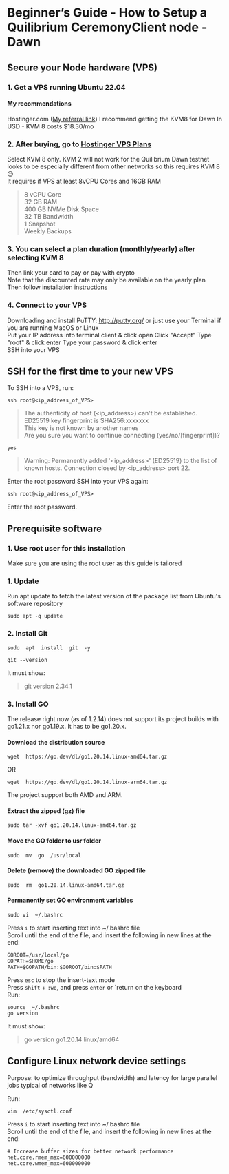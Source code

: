  <link rel="shortcut icon" type="image/x-icon" href="favicon.png">

# Beginner’s Guide - How to Setup a Quilibrium CeremonyClient node - Dawn

## Secure your Node hardware (VPS)

### 1. Get a VPS running Ubuntu 22.04

#### My recommendations

Hostinger.com ([My referral link](https://hostinger.ph?REFERRALCODE=1DEMICINCO282))
I recommend getting the KVM8 for Dawn
In USD - KVM 8 costs $18.30/mo 

### 2. After buying, go to [Hostinger VPS Plans](https://hpanel.hostinger.com/servers/plans)
Select KVM 8 only. KVM 2 will not work for the Quilibrium Dawn testnet looks to be especially different from other networks so this requires KVM 8 😉 <br /> It requires if VPS at least 8vCPU Cores and 16GB  RAM

> 8 vCPU Core<br />
> 32 GB RAM<br />
> 400 GB NVMe Disk Space<br />
> 32 TB Bandwidth<br />
> 1 Snapshot<br />
> Weekly Backups<br />

### 3. You can select a plan duration (monthly/yearly) after selecting KVM 8 
Then link your card to pay or pay with crypto <br />
Note that the discounted rate may only be available on the yearly plan<br />
Then follow installation instructions<br />

### 4. Connect to your VPS 
Downloading and install PuTTY: http://putty.org/  or just use your Terminal if you are running MacOS or Linux <br />
Put your IP address into terminal client & click open Click "Accept" Type "root" & click enter Type your password & click enter <br />
SSH into your VPS <br />

## SSH for the first time to your new VPS
To SSH into a VPS, run:
```
ssh root@<ip_address_of_VPS>
```
> The authenticity of host (<ip_address>) can't be established.<br />
> ED25519 key fingerprint is SHA256:xxxxxxx<br />
> This key is not known by another names<br />
> Are you sure you want to continue connecting (yes/no/\[fingerprint\])?
```
yes
```

> Warning: Permanently added '<ip_address>' (ED25519) to the list of known hosts.
> Connection closed by <ip_address> port 22.

Enter the root password
SSH into your VPS again:
```
ssh root@<ip_address_of_VPS>
```
Enter the root password.

## Prerequisite software

### 1. Use root user for this installation
Make sure you are using the root user as this guide is tailored 

### 1. Update 
Run apt update to fetch the latest version of the package list from Ubuntu's software repository
```
sudo apt -q update
```

### 2. Install Git

```
sudo  apt  install  git  -y
```
```
git --version
```
It must show:
> git version 2.34.1

### 3. Install GO

The release right now (as of 1.2.14) does not support its project builds with go1.21.x nor go1.19.x. It has to be go1.20.x.

#### Download the distribution source
```
wget  https://go.dev/dl/go1.20.14.linux-amd64.tar.gz
```
OR
```
wget  https://go.dev/dl/go1.20.14.linux-arm64.tar.gz
```
The project support both AMD and ARM.
#### Extract the zipped (gz) file
```
sudo tar -xvf go1.20.14.linux-amd64.tar.gz 
```
#### Move the GO folder to usr folder
```
sudo  mv  go  /usr/local
```
#### Delete (remove) the downloaded GO zipped file
```
sudo  rm  go1.20.14.linux-amd64.tar.gz
```
#### Permanently set GO environment variables
```
sudo vi  ~/.bashrc
```
Press `i` to start inserting text into ~/.bashrc file<br />
Scroll until the end of the file, and insert the following in new lines at the end:<br />
```
GOROOT=/usr/local/go
GOPATH=$HOME/go
PATH=$GOPATH/bin:$GOROOT/bin:$PATH
```
Press `esc` to stop the insert-text mode<br />
Press `shift` + `:wq`, and press `enter` or `return on the keyboard<br />
Run:
```
source  ~/.bashrc
go version
```
It must show:
> go version go1.20.14 linux/amd64

## Configure Linux network device settings

Purpose: to optimize throughput (bandwidth) and latency for large parallel jobs typical of networks like Q<br />

Run:
```
vim  /etc/sysctl.conf
```
Press `i` to start inserting text into ~/.bashrc file<br />
Scroll until the end of the file, and insert the following in new lines at the end:<br />
```
# Increase buffer sizes for better network performance
net.core.rmem_max=600000000
net.core.wmem_max=600000000
```


